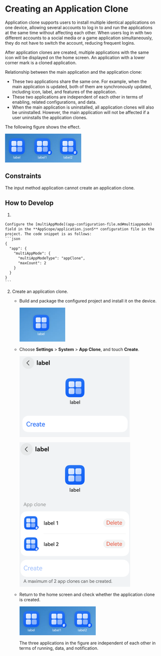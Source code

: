 # Creating an Application Clone
Application clone supports users to install multiple identical applications on one device, allowing several accounts to log in to and run the applications at the same time without affecting each other. When users log in with two different accounts to a social media or a game application simultaneously, they do not have to switch the account, reducing frequent logins.

After application clones are created, multiple applications with the same icon will be displayed on the home screen. An application with a lower corner mark is a cloned application.

Relationship between the main application and the application clone:
- These two applications share the same one. For example, when the main application is updated, both of them are synchronously updated, including icon, label, and features of the application.
- These two applications are independent of each other in terms of enabling, related configurations, and data.
- When the main application is uninstalled, all application clones will also be uninstalled. However, the main application will not be affected if a user uninstalls the application clones.

The following figure shows the effect.

![Figure 1](figures/app-clone1.png)

## Constraints
The input method application cannot create an application clone.

## How to Develop

1.  

    Configure the [multiAppMode](app-configuration-file.md#multiappmode) field in the **AppScope/application.json5** configuration file in the project. The code snippet is as follows:
    ```json
    {
      "app": {
        "multiAppMode": {
          "multiAppModeType": "appClone",
          "maxCount": 2
        }
      }
    }
    ```



2. Create an application clone.

    - Build and package the configured project and install it on the device.
 
      ![Figure 2](figures/app-clone4.png)

    - Choose **Settings** > **System** > **App Clone**, and touch **Create**.

      ![Figure 3](figures/app-clone5.png)

      ![Figure 4](figures/app-clone3.png)

    - Return to the home screen and check whether the application clone is created.

      ![Figure 1](figures/app-clone1.png)

      The three applications in the figure are independent of each other in terms of running, data, and notification.
